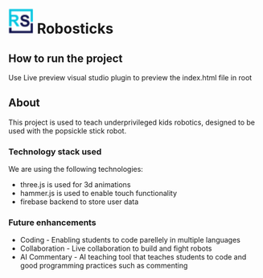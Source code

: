 <h1>
  <img src="@/../image/favicon-32x32.png" alt="Robosticks" style="height: 50px; width:50px;"/>
  Robosticks
</h1>

## How to run the project

Use Live preview visual studio plugin to preview the index.html file in root

## About 

This project is used to teach underprivileged kids robotics, designed to be used with the popsickle stick robot. 

### Technology stack used 
We are using the following technologies:
- three.js is used for 3d animations
- hammer.js is used to enable touch functionality 
- firebase backend to store user data

### Future enhancements
- Coding - Enabling students to code parellely in multiple languages
- Collaboration - Live collaboration to build and fight robots
- AI Commentary - AI teaching tool that teaches students to code and good programming practices such as commenting